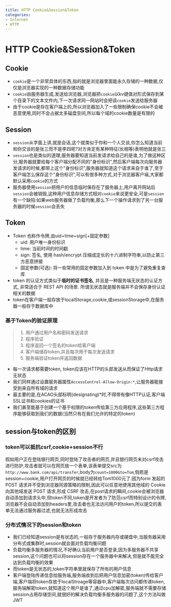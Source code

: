 ```yaml
---
title: HTTP Cookie&Session&Token
categories:
- Internet
- HTTP
---
```

# HTTP Cookie&Session&Token

## Cookie

- `cookie`是一个非常具体的东西,指的就是浏览器里面能永久存储的一种数据,仅仅是浏览器实现的一种数据存储功能
- `cookie`由服务器生成,发送给浏览器,浏览器把`cookie`以kv键值对形式保存到某个目录下的文本文件内,下一次请求同一网站时会把该`cookie`发送给服务器
- 由于cookie是存在客户端上的,所以浏览器加入了一些限制确保cookie不会被恶意使用,同时不会占据太多磁盘空间,所以每个域的cookie数量是有限的

## Session

- `session`从字面上讲,就是会话,这个就类似于你和一个人交谈,你怎么知道当前和你交谈的是张三而不是李四呢?对方肯定有某种特征(长相等)表明他就是张三
- `session`也是类似的道理,服务器要知道当前发请求给自己的是谁,为了做这种区分,服务器就要给每个客户端分配不同的"身份标识”,然后客户端每次向服务器发请求的时候,都带上这个"身份标识”,服务器就知道这个请求来自于谁了,至于客户端怎么保存这个"身份标识”,可以有很多种方式,对于浏览器客户端,大家都默认采用`cookie`的方式
- 服务器使用`session`把用户的信息临时保存在了服务器上,用户离开网站后`session`会被销毁,这种用户信息存储方式相对`cookie`来说更安全,可是`session`有一个缺陷:如果web服务器做了负载均衡,那么下一个操作请求到了另一台服务器的时候`session`会丢失

## Token

- Token 也称作令牌,由uid+time+sign[+固定参数]
    - uid: 用户唯一身份标识
    - time: 当前时间的时间戳
    - sign: 签名, 使用 hash/encrypt 压缩成定长的十六进制字符串,以防止第三方恶意拼接
    - 固定参数(可选): 将一些常用的固定参数加入到 token 中是为了避免重复查库
- token 的认证方式类似于**临时的证书签名**, 并且是一种服务端无状态的认证方式, 非常适合于 REST API 的场景. 所谓无状态就是服务端并不会保存身份认证相关的数据
- token在客户端一般存放于localStorage,cookie,或sessionStorage中,在服务器一般存于数据库中

### 基于Token的验证原理

> 1. 用户通过用户名和密码发送请求
> 2. 程序验证
> 3. 程序返回一个签名的token给客户端
> 4. 客户端储存token,并且每次用于每次发送请求
> 5. 服务端验证token并返回数据

- 每一次请求都需要token, token应该在HTTP的头部发送从而保证了Http请求无状态
- 我们同样通过设置服务器属性`AccessControl-Allow-Origin:*`,让服务器能接受到来自所有域的请求
- 最主要的是,在ACAO头部标明(designating)*时,不得带有像HTTP认证,客户端SSL证书和cookies的证书
- 我们甚至能基于创建一个基于权限的token传给第三方应用程序,这些第三方程序能够获取到我们的数据(当然只有在我们允许的特定的token)

## session与token的区别

### token可以抵抗csrf,cookie+session不行

假如用户正在登陆银行网页,同时登陆了攻击者的网页,并且银行网页未对csrf攻击进行防护,攻击者就可以在网页放一个表单,该表单提交src为`http://www.bank.com/api/transfer`,body为`count=1000&to=Tom`,倘若是session+cookie,用户打开网页的时候就已经转给Tom1000元了.因为form 发起的 POST 请求并不受到浏览器同源策略的限制,因此可以任意地使用其他域的 Cookie 向其他域发送 POST 请求,形成 CSRF 攻击,在post请求的瞬间,cookie会被浏览器自动添加到请求头中,但token不同,token是开发者为了防范csrf而特别设计的令牌,浏览器不会自动添加到headers里,攻击者也无法访问用户的token,所以提交的表单无法通过服务器过滤,也就无法形成攻击

### 分布式情况下的session和token

- 我们已经知道session是有状态的,一般存于服务器内存或硬盘中,当服务器采用分布式或集群时,session就会面对负载均衡问题
- 负载均衡多服务器的情况,不好确认当前用户是否登录,因为多服务器不共享session,这个问题也可以将session存在一个服务器中来解决,但是就不能完全达到负载均衡的效果
- 而token是无状态的,token字符串里就保存了所有的用户信息
- 客户端登陆传递信息给服务端,服务端收到后把用户信息加密(token)传给客户端,客户端将token存放于localStroage等容器中,客户端每次访问都传递token,服务端解密token,就知道这个用户是谁了,通过cpu加解密,服务端就不需要存储session占用存储空间,就很好的解决负载均衡多服务器的问题了,这个方法叫做JWT